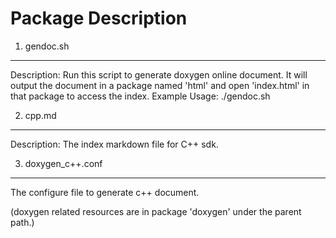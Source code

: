 Package Description
====================

1. gendoc.sh
--------------
Description: Run this script to generate doxygen online document.
It will output the document in a package named 'html' and open 'index.html' in that package to access the index.
Example Usage: ./gendoc.sh

2. cpp.md
--------------
Description: The index markdown file for C++ sdk.

3. doxygen_c++.conf
--------------
The configure file to generate c++ document.

(doxygen related resources are in package 'doxygen' under the parent path.)


